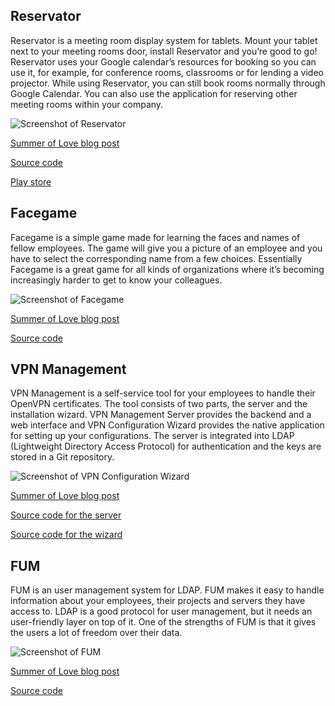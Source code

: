 Reservator
----------

Reservator is a meeting room display system for tablets. Mount your tablet next to your meeting rooms door, install Reservator and you’re good to go! Reservator uses your Google calendar’s resources for booking so you can use it, for example, for conference rooms, classrooms or for lending a video projector. While using Reservator, you can still book rooms normally through Google Calendar. You can also use the application for reserving other meeting rooms within your company.

<div class="screenshot">
		<img src="http://i.imgur.com/xd1xi09.jpg" alt="Screenshot of Reservator"/>
</div>

[Summer of Love blog post](http://blog.futurice.com/reservator)

[Source code](https://github.com/futurice-oss/meeting-room-tablet)

[Play store](https://play.google.com/store/apps/details?id=com.futurice.android.reservator)

Facegame
--------

Facegame is a simple game made for learning the faces and names of fellow employees. The game will give you a picture of an employee and you have to select the corresponding name from a few choices. Essentially Facegame is a great game for all kinds of organizations where it’s becoming increasingly harder to get to know your colleagues.

<div class="screenshot">
	<img src="http://blog.futurice.com/wp-content/uploads/2014/06/image001.jpg" alt="Screenshot of Facegame" />
</div>

[Summer of Love blog post](http://blog.futurice.com/facegame)

[Source code](https://github.com/futurice-oss/facegame)

VPN Management
--------------

VPN Management is a self-service tool for your employees to handle their OpenVPN certificates. The tool consists of two parts, the server and the installation wizard. VPN Management Server provides the backend and a web interface and VPN Configuration Wizard provides the native application for setting up your configurations. The server is integrated into LDAP (Lightweight Directory Access Protocol) for authentication and the keys are stored in a Git repository.

<div class="screenshot">
	<img src="http://blog.futurice.com/wp-content/uploads/2014/08/form-screenshot.png" alt="Screenshot of VPN Configuration Wizard" />
</div>

[Summer of Love blog post](http://blog.futurice.com/vpn-management-self-provisioning-and-more)

[Source code for the server](https://github.com/futurice-oss/vpn-management-server)  

[Source code for the wizard](https://github.com/futurice-oss/vpn-management-client)

FUM
---

FUM is an user management system for LDAP. FUM makes it easy to handle information about your employees, their projects and servers they have access to. LDAP is a good protocol for user management, but it needs an user-friendly layer on top of it. One of the strengths of FUM is that it gives the users a lot of freedom over their data.

<div class="screenshot">
	<img src="http://blog.futurice.com/wp-content/uploads/2014/09/Screenshot-2014-09-02-12.37.18.png" alt="Screenshot of FUM" />
</div>

[Summer of Love blog post](http://blog.futurice.com/user-friendly-web-ui-for-ldap)

[Source code](https://github.com/futurice-oss/futurice-ldap-user-manager)
